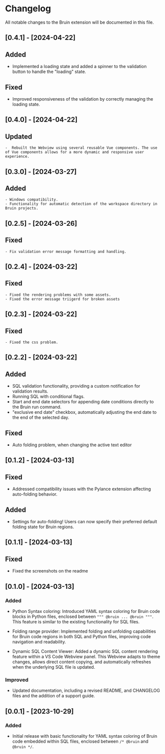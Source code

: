 # Changelog

All notable changes to the Bruin extension will be documented in this file.


## [0.4.1] - [2024-04-22]

## Added
- Implemented a loading state and added a spinner to the validation button to handle the "loading" state.

## Fixed
- Improved responsiveness of the validation by correctly managing the loading state.


## [0.4.0] - [2024-04-22]

## Updated 
	-  Rebuilt the Webview using several reusable Vue components. The use of Vue components allows for a more dynamic and responsive user experience.


## [0.3.0] - [2024-03-27]

## Added 
	- Windows compatibility.
	- Functionality for automatic detection of the workspace directory in Bruin projects.

## [0.2.5] - [2024-03-26]

## Fixed 
	- Fix validation error message formatting and handling.

## [0.2.4] - [2024-03-22]

## Fixed 
	- Fixed the rendering problems with some assets.
	- Fixed the error message triigerd for broken assets 

## [0.2.3] - [2024-03-22]

## Fixed 
	- Fixed the css problem.

## [0.2.2] - [2024-03-22]

## Added 
- SQL validation functionality, providing a custom notification for validation results.
- Running SQL with conditional flags.
- Start and end date selectors for appending date conditions directly to the Bruin run command.
- "exclusive end date" checkbox, automatically adjusting the end date to the end of the selected day.

## Fixed 
- Auto folding problem, when changing the active text editor 

## [0.1.2] - [2024-03-13]

## Fixed
- Addressed compatibility issues with the Pylance extension affecting auto-folding behavior.

## Added 
- Settings for auto-folding! Users can now specify their preferred default folding state for Bruin regions.

## [0.1.1] - [2024-03-13]

## Fixed
- Fixed the screenshots on the readme 

## [0.1.0] - [2024-03-13]

### Added

- Python Syntax coloring: Introduced YAML syntax coloring for Bruin code blocks in Python files, enclosed between `""" @bruin ... @bruin """`. This feature is similar to the existing functionality for SQL files.

- Folding range provider: Implemented folding and unfolding capabilities for Bruin code regions in both SQL and Python files, improving code navigation and readability.

- Dynamic SQL Content Viewer: Added a dynamic SQL content rendering feature within a VS Code Webview panel. This Webview adapts to theme changes, allows direct content copying, and automatically refreshes when the underlying SQL file is updated.

### Improved

- Updated documentation, including a revised README, and CHANGELOG files and the addition of a support guide.


## [0.0.1] - [2023-10-29]

### Added

- Initial release with basic functionality for YAML syntax coloring of Bruin code embedded within SQL files, enclosed between `/* @bruin` and `@bruin */`.